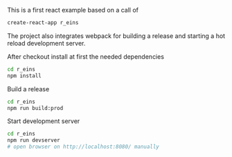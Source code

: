 This is a first react example based on a call of 

```bash
create-react-app r_eins
```

The project also integrates webpack for building a release and starting a hot reload 
development server.


After checkout install at first the needed dependencies

```bash
cd r_eins
npm install
```

Build a release
```bash
cd r_eins
npm run build:prod
```

Start development server
```bash
cd r_eins
npm run devserver
# open browser on http://localhost:8080/ manually
```
